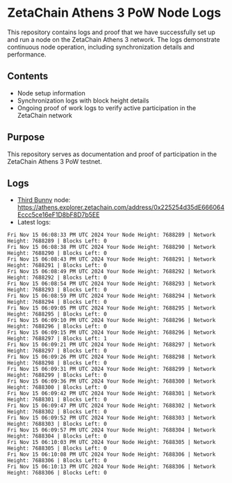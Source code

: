 # ZetaChain Athens 3 PoW Node Logs
This repository contains logs and proof that we have successfully set up and run a node on the ZetaChain Athens 3 network. The logs demonstrate continuous node operation, including synchronization details and performance.

## Contents
- Node setup information
- Synchronization logs with block height details
- Ongoing proof of work logs to verify active participation in the ZetaChain network

## Purpose
This repository serves as documentation and proof of participation in the ZetaChain Athens 3 PoW testnet.

## Logs

- [Third Bunny](https://thirdbunny.xyz/) node: https://athens.explorer.zetachain.com/address/0x225254d35dE666064Eccc5ce16eF1D8bF8D7b5EE
- Latest logs:
```
Fri Nov 15 06:08:33 PM UTC 2024 Your Node Height: 7688289 | Network Height: 7688289 | Blocks Left: 0
Fri Nov 15 06:08:38 PM UTC 2024 Your Node Height: 7688290 | Network Height: 7688290 | Blocks Left: 0
Fri Nov 15 06:08:43 PM UTC 2024 Your Node Height: 7688291 | Network Height: 7688291 | Blocks Left: 0
Fri Nov 15 06:08:49 PM UTC 2024 Your Node Height: 7688292 | Network Height: 7688292 | Blocks Left: 0
Fri Nov 15 06:08:54 PM UTC 2024 Your Node Height: 7688293 | Network Height: 7688293 | Blocks Left: 0
Fri Nov 15 06:08:59 PM UTC 2024 Your Node Height: 7688294 | Network Height: 7688294 | Blocks Left: 0
Fri Nov 15 06:09:05 PM UTC 2024 Your Node Height: 7688295 | Network Height: 7688295 | Blocks Left: 0
Fri Nov 15 06:09:10 PM UTC 2024 Your Node Height: 7688296 | Network Height: 7688296 | Blocks Left: 0
Fri Nov 15 06:09:15 PM UTC 2024 Your Node Height: 7688296 | Network Height: 7688297 | Blocks Left: 1
Fri Nov 15 06:09:21 PM UTC 2024 Your Node Height: 7688297 | Network Height: 7688297 | Blocks Left: 0
Fri Nov 15 06:09:26 PM UTC 2024 Your Node Height: 7688298 | Network Height: 7688298 | Blocks Left: 0
Fri Nov 15 06:09:31 PM UTC 2024 Your Node Height: 7688299 | Network Height: 7688299 | Blocks Left: 0
Fri Nov 15 06:09:36 PM UTC 2024 Your Node Height: 7688300 | Network Height: 7688300 | Blocks Left: 0
Fri Nov 15 06:09:42 PM UTC 2024 Your Node Height: 7688301 | Network Height: 7688301 | Blocks Left: 0
Fri Nov 15 06:09:47 PM UTC 2024 Your Node Height: 7688302 | Network Height: 7688302 | Blocks Left: 0
Fri Nov 15 06:09:52 PM UTC 2024 Your Node Height: 7688303 | Network Height: 7688303 | Blocks Left: 0
Fri Nov 15 06:09:57 PM UTC 2024 Your Node Height: 7688304 | Network Height: 7688304 | Blocks Left: 0
Fri Nov 15 06:10:03 PM UTC 2024 Your Node Height: 7688305 | Network Height: 7688305 | Blocks Left: 0
Fri Nov 15 06:10:08 PM UTC 2024 Your Node Height: 7688306 | Network Height: 7688306 | Blocks Left: 0
Fri Nov 15 06:10:13 PM UTC 2024 Your Node Height: 7688306 | Network Height: 7688306 | Blocks Left: 0
```
